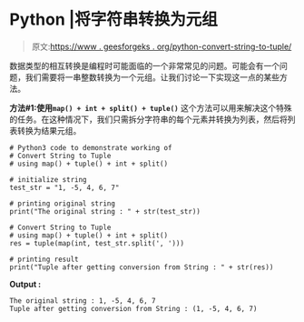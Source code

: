 # Python |将字符串转换为元组

> 原文:[https://www . geesforgeks . org/python-convert-string-to-tuple/](https://www.geeksforgeeks.org/python-convert-string-to-tuple/)

数据类型的相互转换是编程时可能面临的一个非常常见的问题。可能会有一个问题，我们需要将一串整数转换为一个元组。让我们讨论一下实现这一点的某些方法。

**方法#1:使用`map() + int + split() + tuple()`**
这个方法可以用来解决这个特殊的任务。在这种情况下，我们只需拆分字符串的每个元素并转换为列表，然后将列表转换为结果元组。

```
# Python3 code to demonstrate working of
# Convert String to Tuple
# using map() + tuple() + int + split()

# initialize string
test_str = "1, -5, 4, 6, 7"

# printing original string 
print("The original string : " + str(test_str))

# Convert String to Tuple
# using map() + tuple() + int + split()
res = tuple(map(int, test_str.split(', ')))

# printing result
print("Tuple after getting conversion from String : " + str(res))
```

**Output :**

```
The original string : 1, -5, 4, 6, 7
Tuple after getting conversion from String : (1, -5, 4, 6, 7)

```